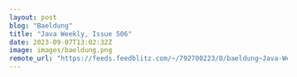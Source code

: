 ```yaml
---
layout: post
blog: "Baeldung"
title: "Java Weekly, Issue 506"
date: 2023-09-07T13:02:32Z
image: images/baeldung.png
remote_url: "https://feeds.feedblitz.com/~/792700223/0/baeldung~Java-Weekly-Issue"
---
```

